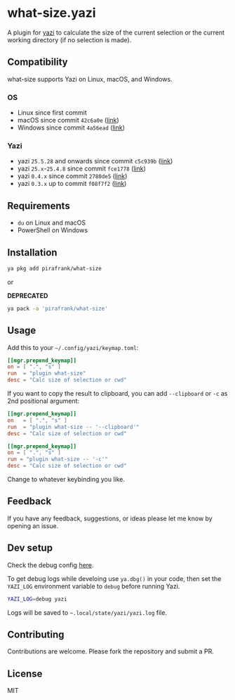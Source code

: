# what-size.yazi

A plugin for [yazi](https://github.com/sxyazi/yazi) to calculate the size of the current selection or the current working directory (if no selection is made).

## Compatibility

what-size supports Yazi on Linux, macOS, and Windows.

### OS

- Linux since first commit
- macOS since commit `42c6a0e` ([link](https://github.com/pirafrank/what-size.yazi/commit/42c6a0efb7245badb16781da5380be1a1705f3f2))
- Windows since commit `4a56ead` ([link](https://github.com/pirafrank/what-size.yazi/commit/4a56ead2a84c5969791fb17416e0b451ab906c5d))

### Yazi

- yazi `25.5.28` and onwards since commit `c5c939b` ([link](https://github.com/pirafrank/what-size.yazi/commit/c5c939bb37ec1d132c942cf5724d4e847acc2977))
- yazi `25.x`-`25.4.8` since commit `fce1778` ([link](https://github.com/pirafrank/what-size.yazi/commit/fce1778d911621dc57796cdfdf11dcda3c2e28de))
- yazi `0.4.x` since commit `2780de5` ([link](https://github.com/pirafrank/what-size.yazi/commit/2780de5aeef1ed16d1973dd6e0cd4d630c900d56))
- yazi `0.3.x` up to commit `f08f7f2` ([link](https://github.com/pirafrank/what-size.yazi/commit/f08f7f2d5c94958ac4cb66c51a7c24b4319c6c93))

## Requirements

- `du` on Linux and macOS
- PowerShell on Windows

## Installation

```sh
ya pkg add pirafrank/what-size
```

or

**DEPRECATED**
```sh
ya pack -a 'pirafrank/what-size'
```

## Usage

Add this to your `~/.config/yazi/keymap.toml`:

```toml
[[mgr.prepend_keymap]]
on = [ ".", "s" ]
run  = "plugin what-size"
desc = "Calc size of selection or cwd" 
```

If you want to copy the result to clipboard, you can add `--clipboard` or `-c` as 2nd positional argument:

```toml
[[mgr.prepend_keymap]]
on   = [ ".", "s" ]
run  = "plugin what-size -- '--clipboard'"
desc = "Calc size of selection or cwd"
```

```toml
[[mgr.prepend_keymap]]
on = [ ".", "s" ]
run = "plugin what-size -- '-c'"
desc = "Calc size of selection or cwd"
```

Change to whatever keybinding you like.

## Feedback

If you have any feedback, suggestions, or ideas please let me know by opening an issue.

## Dev setup

Check the debug config [here](https://yazi-rs.github.io/docs/plugins/overview/#debugging).

To get debug logs while develoing use `ya.dbg()` in your code, then set the `YAZI_LOG` environment variable to `debug` before running Yazi.

```sh
YAZI_LOG=debug yazi
```

Logs will be saved to `~.local/state/yazi/yazi.log` file.

## Contributing

Contributions are welcome. Please fork the repository and submit a PR.

## License

MIT

